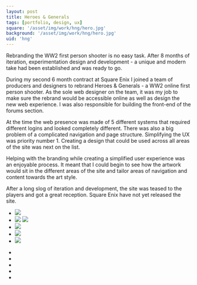 ```yaml
---
layout: post
title: Heroes & Generals
tags: [portfolio, design, ux]
square: '/asset/img/work/hng/hero.jpg'
background: '/asset/img/work/hng/hero.jpg'
uid: 'hng'
---
```


<p class="headline">Rebranding the WW2 first person shooter is no easy task. After 8 months of iteration, experimentation design and development - a unique and modern take had been established and was ready to go.</p>

<p>During my second 6 month contract at Square Enix I joined a team of producers and designers to rebrand Heroes &amp; Generals - a WW2 online first person shooter. As the sole web designer on the team, it was my job to make sure the rebrand would be accessible online as well as design the new web experience. I was also responsible for building the front-end of the forums section.</p>

<p>At the time the web presence was made of 5 different systems that required different logins and looked completely different. There was also a big problem of a complicated navigation and page structure. Simplifying the UX was priority number 1. Creating a design that could be used across all areas of the site was next on the list.</p>

<p>Helping with the branding while creating a simplified user experience was an enjoyable process. It meant that I could begin to see how the artwork would sit in the different areas of the site and tailor areas of navigation and content towards the art style.</p>

<p>After a long slog of iteration and development, the site was teased to the players and got a great reception. Square Enix have not yet released the site.</p>

<section class="post-media">
	<ul>
		<li class="curved"><img src="/asset/img/work/hng/01.jpg"></li>
		<li class="double">
			<img src="/asset/img/work/hng/02.jpg">
			<img src="/asset/img/work/hng/03.jpg">
		</li>
		<li class="full"><img src="/asset/img/work/hng/04.jpg"></li>
		<li class="curved"><img src="/asset/img/work/hng/06.jpg"></li>
		<li class="curved"><img src="/asset/img/work/hng/05.jpg"></li>
	</ul>
</section>

<section class="block palette five-colors">
	<ul>
		<li class="color-1"></li>
		<li class="color-2"></li>
		<li class="color-3"></li>
		<li class="color-4"></li>
		<li class="color-5"></li>
	</ul>
</section>
